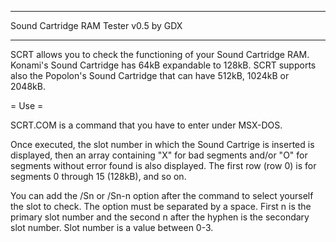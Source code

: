 --------------------------------------------

   Sound Cartridge RAM Tester v0.5 by GDX

--------------------------------------------

 SCRT allows you to check the functioning of your Sound Cartridge RAM.
 Konami's Sound Cartridge has 64kB expandable to 128kB. SCRT supports also the
 Popolon's Sound Cartridge that can have 512kB, 1024kB or 2048kB.

= Use =

 SCRT.COM is a command that you have to enter under MSX-DOS.

 Once executed, the slot number in which the Sound Cartrige is inserted is
 displayed, then an array containing "X" for bad segments and/or "O" for
 segments without error found is also displayed. The first row (row 0) is for
 segments 0 through 15 (128kB), and so on.

 You can add the /Sn or /Sn-n option after the command to select yourself the
 slot to check. The option must be separated by a space.
 First n is the primary slot number and the second n after the hyphen is the
 secondary slot number. Slot number is a value between 0-3.
